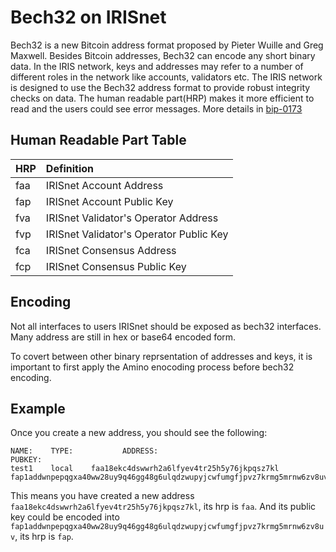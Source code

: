 # Bech32 on IRISnet

Bech32 is a new Bitcoin address format proposed by Pieter Wuille and Greg Maxwell. Besides Bitcoin addresses, Bech32 can encode any short binary data. In the IRIS network, keys and addresses may refer to a number of different roles in the network like accounts, validators etc. The IRIS network is designed to use the Bech32 address format to provide robust integrity checks on data. The human readable part(HRP) makes it more efficient to read and the users could see error messages. More details in [bip-0173](https://github.com/bitcoin/bips/blob/master/bip-0173.mediawiki)


## Human Readable Part Table


| HRP        | Definition |
| -----------|:-------------|
|faa|   IRISnet Account Address|
|fap|    IRISnet Account Public Key|
|fva|   IRISnet Validator's Operator Address|
|fvp|   IRISnet Validator's Operator Public Key|
|fca|   IRISnet Consensus Address|
|fcp|    IRISnet Consensus Public Key|

## Encoding

Not all interfaces to users IRISnet should be exposed as bech32 interfaces. Many address are still in hex or base64 encoded form.

To covert between other binary reprsentation of addresses and keys, it is important to first apply the Amino enocoding process before bech32 encoding.


## Example

Once you create a new address, you should see the following:

```
NAME:    TYPE:           ADDRESS:                                PUBKEY:
test1    local    faa18ekc4dswwrh2a6lfyev4tr25h5y76jkpqsz7kl    fap1addwnpepqgxa40ww28uy9q46gg48g6ulqdzwupyjcwfumgfjpvz7krmg5mrnw6zv8uv
```

This means you have created a new address `faa18ekc4dswwrh2a6lfyev4tr25h5y76jkpqsz7kl`, its hrp is `faa`. And its public key could be encoded into `fap1addwnpepqgxa40ww28uy9q46gg48g6ulqdzwupyjcwfumgfjpvz7krmg5mrnw6zv8uv`, its hrp is `fap`. 
